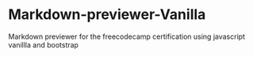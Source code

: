 # Markdown-previewer-Vanilla
Markdown previewer for the freecodecamp certification using javascript vanillla and bootstrap
